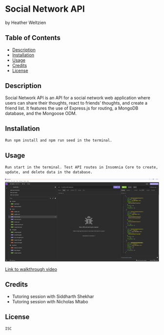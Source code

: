 # Social Network API
by Heather Weltzien

## Table of Contents
* [Description](#description)
* [Installation](#installation)
* [Usage](#usage)
* [Credits](#credits)
* [License](#license)
    
## Description
   Social Network API is an API for a social network web application where users can share their thoughts, react to friends’ thoughts, and create a friend list. It features the use of Express.js for routing, a MongoDB database, and the Mongoose ODM. 

## Installation
    Run npm install and npm run seed in the terminal.
    
## Usage
    Run start in the terminal. Test API routes in Insomnia Core to create, update, and delete data in the database.

<img src= "./images/screenshot.png" alt="screenshot">

<a href="https://drive.google.com/file/d/1IbG4drQoTvgIizPrV_K4g1RoocEgwqy_/view" target="_blank">Link to walkthrough video</a>



    
## Credits
<ul>    
    <li>Tutoring session with Siddharth Shekhar</li>
    <li>Tutoring session with Nicholas Mtabo</li>
</ul>    

## License
    ISC